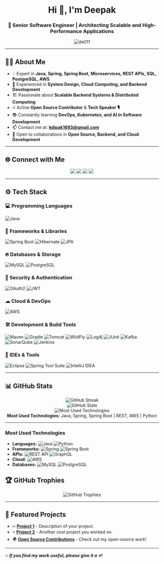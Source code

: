 <h1 align="center">Hi 👋, I'm Deepak</h1>
<h3 align="center">🚀 Senior Software Engineer | Architecting Scalable and High-Performance Applications</h3>

<p align="center">
  <img src="https://komarev.com/ghpvc/?username=de011&label=Profile%20Views&color=blue&style=flat" alt="de011" />
</p>

---

## 👨‍💻 **About Me**
- 💡 Expert in **Java, Spring, Spring Boot, Microservices, REST APIs, SQL, PostgreSQL, AWS**
- 🚀 Experienced in **System Design, Cloud Computing, and Backend Development**
- 🏗 Passionate about **Scalable Backend Systems & Distributed Computing**
- 🔥 Active **Open Source Contributor** & **Tech Speaker 🎙**
- 📚 Constantly learning **DevOps, Kubernetes, and AI in Software Development**
- 📫 Contact me at: **kdipak1693@gmail.com**
- 🤝 Open to collaborations in **Open Source, Backend, and Cloud Development**

---

## 🌐 **Connect with Me**
<p align="center">
<a href="https://www.linkedin.com/in/your-profile"><img src="https://img.shields.io/badge/LinkedIn-0A66C2?style=for-the-badge&logo=linkedin&logoColor=white" /></a>
<a href="https://github.com/de011"><img src="https://img.shields.io/badge/GitHub-181717?style=for-the-badge&logo=github&logoColor=white" /></a>
<a href="https://your-portfolio-link"><img src="https://img.shields.io/badge/Portfolio-FF5722?style=for-the-badge&logo=google-chrome&logoColor=white" /></a>
<a href="mailto:kdipak1693@gmail.com"><img src="https://img.shields.io/badge/Email-D14836?style=for-the-badge&logo=gmail&logoColor=white" /></a>
</p>

---

## ⚙ **Tech Stack**
### 💻 **Programming Languages**
![Java](https://img.shields.io/badge/Java-007396?style=for-the-badge&logo=java&logoColor=white)

### 🚀 **Frameworks & Libraries**
![Spring Boot](https://img.shields.io/badge/Spring_Boot-6DB33F?style=for-the-badge&logo=spring-boot&logoColor=white)
![Hibernate](https://img.shields.io/badge/Hibernate-59666C?style=for-the-badge&logo=hibernate&logoColor=white)
![JPA](https://img.shields.io/badge/JPA-326CE5?style=for-the-badge&logo=hibernate&logoColor=white)

### 🔥 **Databases & Storage**
![MySQL](https://img.shields.io/badge/MySQL-4479A1?style=for-the-badge&logo=mysql&logoColor=white)
![PostgreSQL](https://img.shields.io/badge/PostgreSQL-336791?style=for-the-badge&logo=postgresql&logoColor=white)

### 🔐 **Security & Authentication**
![OAuth2](https://img.shields.io/badge/OAuth2-FF9800?style=for-the-badge&logo=oauth&logoColor=white)
![JWT](https://img.shields.io/badge/JWT-000000?style=for-the-badge&logo=jsonwebtokens&logoColor=white)

### ☁ **Cloud & DevOps**
![AWS](https://img.shields.io/badge/AWS-FF9900?style=for-the-badge&logo=amazonaws&logoColor=white)

### 🛠 **Development & Build Tools**
![Maven](https://img.shields.io/badge/Maven-C71A36?style=for-the-badge&logo=apache-maven&logoColor=white)
![Gradle](https://img.shields.io/badge/Gradle-02303A?style=for-the-badge&logo=gradle&logoColor=white)
![Tomcat](https://img.shields.io/badge/Tomcat-F8DC75?style=for-the-badge&logo=apache-tomcat&logoColor=black)
![WildFly](https://img.shields.io/badge/WildFly-FF5733?style=for-the-badge&logo=wildfly&logoColor=white)
![Log4j](https://img.shields.io/badge/Log4j-FF0000?style=for-the-badge&logo=apache&logoColor=white)
![JUnit](https://img.shields.io/badge/JUnit-25A162?style=for-the-badge&logo=junit&logoColor=white)
![Kafka](https://img.shields.io/badge/Kafka-231F20?style=for-the-badge&logo=apache-kafka&logoColor=white)
![SonarQube](https://img.shields.io/badge/SonarQube-4E9BCD?style=for-the-badge&logo=sonarqube&logoColor=white)
![Jenkins](https://img.shields.io/badge/Jenkins-D24939?style=for-the-badge&logo=jenkins&logoColor=white)

### 🔧 **IDEs & Tools**
![Eclipse](https://img.shields.io/badge/Eclipse-2C2255?style=for-the-badge&logo=eclipse&logoColor=white)
![Spring Tool Suite](https://img.shields.io/badge/STS-6DB33F?style=for-the-badge&logo=spring&logoColor=white)
![IntelliJ IDEA](https://img.shields.io/badge/IntelliJ_IDEA-000000?style=for-the-badge&logo=intellij-idea&logoColor=white)

---

## 📊 **GitHub Stats**
<p align="center">
  <img src="https://github-readme-streak-stats.herokuapp.com/?user=de011&theme=dark&hide_border=false" alt="GitHub Streak" />
  <br>
  <img src="https://github-readme-stats.vercel.app/api?username=de011&show_icons=true&theme=dark" alt="GitHub Stats" />
  <br>
  <img src="https://github-readme-stats.vercel.app/api/top-langs/?username=de011&langs_count=6&theme=dark&layout=compact&custom_title=Most%20Used%20Technologies&hide=html,css,javascript,scala,shell" alt="Most Used Technologies" />
  <br>
  <b>Most Used Technologies:</b> Java, Spring, Spring Boot | REST, AWS | Python
</p>


---



### **Most Used Technologies**
- **Languages:** ![Java](https://img.shields.io/badge/Java-007396?style=for-the-badge&logo=java&logoColor=white) 
  ![Python](https://img.shields.io/badge/Python-3776AB?style=for-the-badge&logo=python&logoColor=white)
- **Frameworks:** ![Spring](https://img.shields.io/badge/Spring-6DB33F?style=for-the-badge&logo=spring&logoColor=white) 
  ![Spring Boot](https://img.shields.io/badge/Spring_Boot-6DB33F?style=for-the-badge&logo=spring-boot&logoColor=white)
- **APIs:** ![REST API](https://img.shields.io/badge/REST-02569B?style=for-the-badge&logo=postman&logoColor=white) 
  ![GraphQL](https://img.shields.io/badge/GraphQL-E10098?style=for-the-badge&logo=graphql&logoColor=white)
- **Cloud:** ![AWS](https://img.shields.io/badge/AWS-FF9900?style=for-the-badge&logo=amazonaws&logoColor=white)
- **Databases:** ![MySQL](https://img.shields.io/badge/MySQL-4479A1?style=for-the-badge&logo=mysql&logoColor=white) 
  ![PostgreSQL](https://img.shields.io/badge/PostgreSQL-336791?style=for-the-badge&logo=postgresql&logoColor=white)


## 🏆 **GitHub Trophies**
<p align="center">
  <img src="https://github-profile-trophy.vercel.app/?username=de011&theme=radical&margin-w=15&margin-h=15" alt="GitHub Trophies" />
</p>

---

## 🚀 **Featured Projects**
- 🔥 [**Project 1**](https://github.com/de011/project1) - Description of your project.
- ⚡ [**Project 2**](https://github.com/de011/project2) - Another cool project you worked on.
- 🌍 [**Open Source Contributions**](https://github.com/de011?tab=repositories) - Check out my open-source work!

---

⭐ **_If you find my work useful, please give it a ⭐!_**

